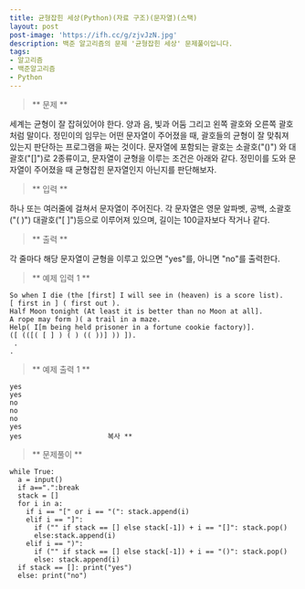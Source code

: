 ```yaml
---
title: 균형잡힌 세상(Python)(자료 구조)(문자열)(스택)
layout: post
post-image: 'https://ifh.cc/g/zjvJzN.jpg'
description: 백준 알고리즘의 문제 '균형잡힌 세상' 문제풀이입니다.
tags:
- 알고리즘
- 백준알고리즘
- Python
---
```



>** 문제 **

세계는 균형이 잘 잡혀있어야 한다. 양과 음, 빛과 어둠 그리고 왼쪽 괄호와 오른쪽 괄호처럼 말이다.
정민이의 임무는 어떤 문자열이 주어졌을 때, 괄호들의 균형이 잘 맞춰져 있는지 판단하는 프로그램을 짜는 것이다.
문자열에 포함되는 괄호는 소괄호("()") 와 대괄호("[]")로 2종류이고, 문자열이 균형을 이루는 조건은 아래와 같다.
정민이를 도와 문자열이 주어졌을 때 균형잡힌 문자열인지 아닌지를 판단해보자.

>** 입력 **

하나 또는 여러줄에 걸쳐서 문자열이 주어진다. 각 문자열은 영문 알파벳, 공백, 소괄호("( )") 대괄호("[ ]")등으로 이루어져 있으며, 길이는 100글자보다 작거나 같다.

>** 출력 **

각 줄마다 해당 문자열이 균형을 이루고 있으면 "yes"를, 아니면 "no"를 출력한다.

>** 예제 입력 1 **

	So when I die (the [first] I will see in (heaven) is a score list).
	[ first in ] ( first out ).
	Half Moon tonight (At least it is better than no Moon at all].
	A rope may form )( a trail in a maze.
	Help( I[m being held prisoner in a fortune cookie factory)].
	([ (([( [ ] ) ( ) (( ))] )) ]).
	 .
	.

>** 예제 출력 1 **

	yes
	yes
	no
	no
	no
	yes
	yes						복사 **

>** 문제풀이 **

	while True:
	  a = input()
	  if a==".":break
	  stack = []
	  for i in a:
	    if i == "[" or i == "(": stack.append(i)
	    elif i == "]":
	      if ("" if stack == [] else stack[-1]) + i == "[]": stack.pop()
	      else:stack.append(i)
	    elif i == ")":
	      if ("" if stack == [] else stack[-1]) + i == "()": stack.pop()
	      else: stack.append(i)
	  if stack == []: print("yes")
	  else: print("no")
